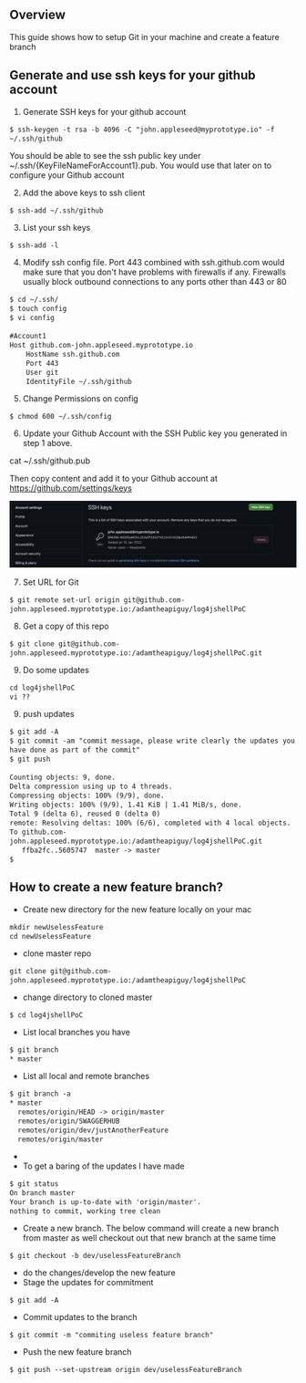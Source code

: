 ## Overview
This guide shows how to setup Git in your machine and create a feature branch 

## Generate and use ssh keys for your github account

1. Generate SSH keys for your github account
```
$ ssh-keygen -t rsa -b 4096 -C "john.appleseed@myprototype.io" -f ~/.ssh/github
```
You should be able to see the ssh public key under ~/.ssh/{KeyFileNameForAccount1}.pub. You would use that later on to configure your Github account

2. Add the above keys to ssh client
```
$ ssh-add ~/.ssh/github
```
3. List your ssh keys
```
$ ssh-add -l
```
4. Modify ssh config file. Port 443 combined with ssh.github.com would make sure that you don't have problems with firewalls if any. Firewalls usually block outbound connections to any ports other than 443 or 80
```
$ cd ~/.ssh/
$ touch config
$ vi config

#Account1
Host github.com-john.appleseed.myprototype.io
	HostName ssh.github.com
	Port 443
	User git
	IdentityFile ~/.ssh/github

```
5. Change Permissions on config
```
$ chmod 600 ~/.ssh/config
```
6. Update your Github Account with the SSH Public key you generated in step 1 above.

cat ~/.ssh/github.pub

Then copy content and add it to your Github account at https://github.com/settings/keys

![alt text](https://github.com/adamtheapiguy/log4jshellPoC/blob/main/media-assets/10-github-sshkeys.png?raw=true)

7. Set URL for Git
```
$ git remote set-url origin git@github.com-john.appleseed.myprototype.io:/adamtheapiguy/log4jshellPoC
```
8. Get a copy of this repo
```
$ git clone git@github.com-john.appleseed.myprototype.io:/adamtheapiguy/log4jshellPoC.git
```
9. Do some updates
```
cd log4jshellPoC
vi ??
```
9. push updates
```
$ git add -A
$ git commit -am "commit message, please write clearly the updates you have done as part of the commit"
$ git push

Counting objects: 9, done.
Delta compression using up to 4 threads.
Compressing objects: 100% (9/9), done.
Writing objects: 100% (9/9), 1.41 KiB | 1.41 MiB/s, done.
Total 9 (delta 6), reused 0 (delta 0)
remote: Resolving deltas: 100% (6/6), completed with 4 local objects.
To github.com-john.appleseed.myprototype.io:/adamtheapiguy/log4jshellPoC.git
   ffba2fc..5605747  master -> master
$
```
## How to create a new feature branch?
- Create new directory for the new feature locally on your mac
```
mkdir newUselessFeature
cd newUselessFeature
```
- clone master repo
```
git clone git@github.com-john.appleseed.myprototype.io:/adamtheapiguy/log4jshellPoC
```
- change directory to cloned master
```
$ cd log4jshellPoC
```
- List local branches you have
```
$ git branch
* master
```
- List all local and remote branches
```
$ git branch -a
* master
  remotes/origin/HEAD -> origin/master
  remotes/origin/SWAGGERHUB
  remotes/origin/dev/justAnotherFeature
  remotes/origin/master
```
- 
- To get a baring of the updates I have made
```
$ git status
On branch master
Your branch is up-to-date with 'origin/master'.
nothing to commit, working tree clean
```
- Create a new branch. The below command will create a new branch from master as well checkout out that new branch at the same time
```
$ git checkout -b dev/uselessFeatureBranch
```
- do the changes/develop the new feature
- Stage the updates for commitment
```
$ git add -A
```
- Commit updates to the branch
```
$ git commit -m "commiting useless feature branch"
```
- Push the new feature branch 
```
$ git push --set-upstream origin dev/uselessFeatureBranch
```
